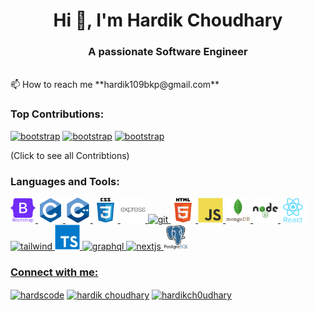 <h1 align="center">Hi 👋, I'm Hardik Choudhary</h1>
<h3 align="center">A passionate Software Engineer</h3>
<br>
<span>📫 How to reach me **hardik109bkp@gmail.com**</span>


<h3 align="left">Top Contributions:</h3>
<!-- <div style="display:flex;">
  <img src="https://avatars.githubusercontent.com/u/476779?s=48&v=4" alt="bootstrap" width="20" height="20"/>
  <span>Expensify :<span><a href="https://github.com/Expensify/App/pull/29434" target="_blank" rel="noreferrer">PR #29434</a>
</div>
<div>
  <img src="https://avatars.githubusercontent.com/u/14203820?s=48&v=4" alt="bootstrap" width="25" height="25" />
<span>Grommet :<span><a href="https://github.com/grommet/grommet/pull/6952" target="_blank" rel="noreferrer" >PR #6952</a> ,
<a href="https://github.com/grommet/grommet/pull/6954" target="_blank" rel="noreferrer">PR #6954</a> ,
<a href="https://github.com/grommet/grommet/pull/6955" target="_blank" rel="noreferrer">PR #6955</a> ,
</div>
<div>
  <img src="https://avatars.githubusercontent.com/u/9489865?s=48&v=4" alt="bootstrap" width="25" height="25" /> 
<span>WikiEduDashboard :<span><a href="https://github.com/WikiEducationFoundation/WikiEduDashboard/pull/5534" target="_blank" rel="noreferrer" >PR #5534</a> ,
<a href="https://github.com/WikiEducationFoundation/WikiEduDashboard/pull/5536" target="_blank" rel="noreferrer">PR #5536</a> ,
</div> -->

 <a href="https://github.com/Expensify/App/pull/29434" target="_blank" rel="noreferrer"> <img src="https://avatars.githubusercontent.com/u/476779?s=48&v=4" alt="bootstrap" width="50" height="50"/></a>
 <a href="https://github.com/grommet/grommet/pulls?q=is%3Apr+author%3AHardikChoudhary24+is%3Aclosed" target="_blank" rel="noreferrer"><img src="https://avatars.githubusercontent.com/u/14203820?s=48&v=4" alt="bootstrap" width="50" height="50" /></a>
 <a href="https://github.com/WikiEducationFoundation/WikiEduDashboard/pulls?q=is%3Apr+author%3AHardikChoudhary24+is%3Aclosed" target="_blank" rel="noreferrer"><img src="https://avatars.githubusercontent.com/u/9489865?s=48&v=4" alt="bootstrap" width="50" height="55" /> </a>

<span>(Click to see all Contribtions)</span>


<h3 align="left">Languages and Tools:</h3>
<p align="left"> <a href="https://getbootstrap.com" target="_blank" rel="noreferrer"> <img src="https://raw.githubusercontent.com/devicons/devicon/master/icons/bootstrap/bootstrap-plain-wordmark.svg" alt="bootstrap" width="40" height="40"/> </a> <a href="https://www.cprogramming.com/" target="_blank" rel="noreferrer"> <img src="https://raw.githubusercontent.com/devicons/devicon/master/icons/c/c-original.svg" alt="c" width="40" height="40"/> </a> <a href="https://www.w3schools.com/cpp/" target="_blank" rel="noreferrer"> <img src="https://raw.githubusercontent.com/devicons/devicon/master/icons/cplusplus/cplusplus-original.svg" alt="cplusplus" width="40" height="40"/> </a> <a href="https://www.w3schools.com/css/" target="_blank" rel="noreferrer"> <img src="https://raw.githubusercontent.com/devicons/devicon/master/icons/css3/css3-original-wordmark.svg" alt="css3" width="40" height="40"/> </a> <a href="https://expressjs.com" target="_blank" rel="noreferrer"> <img src="https://raw.githubusercontent.com/devicons/devicon/master/icons/express/express-original-wordmark.svg" alt="express" width="40" height="40"/> </a> <a href="https://git-scm.com/" target="_blank" rel="noreferrer"> <img src="https://www.vectorlogo.zone/logos/git-scm/git-scm-icon.svg" alt="git" width="40" height="40"/> </a> <a href="https://www.w3.org/html/" target="_blank" rel="noreferrer"> <img src="https://raw.githubusercontent.com/devicons/devicon/master/icons/html5/html5-original-wordmark.svg" alt="html5" width="40" height="40"/> </a> <a href="https://developer.mozilla.org/en-US/docs/Web/JavaScript" target="_blank" rel="noreferrer"> <img src="https://raw.githubusercontent.com/devicons/devicon/master/icons/javascript/javascript-original.svg" alt="javascript" width="40" height="40"/> </a> <a href="https://www.mongodb.com/" target="_blank" rel="noreferrer"> <img src="https://raw.githubusercontent.com/devicons/devicon/master/icons/mongodb/mongodb-original-wordmark.svg" alt="mongodb" width="40" height="40"/> </a> <a href="https://nodejs.org" target="_blank" rel="noreferrer"> <img src="https://raw.githubusercontent.com/devicons/devicon/master/icons/nodejs/nodejs-original-wordmark.svg" alt="nodejs" width="40" height="40"/> </a> <a href="https://reactjs.org/" target="_blank" rel="noreferrer"> <img src="https://raw.githubusercontent.com/devicons/devicon/master/icons/react/react-original-wordmark.svg" alt="react" width="40" height="40"/> </a> <a href="https://tailwindcss.com/" target="_blank" rel="noreferrer"> <img src="https://www.vectorlogo.zone/logos/tailwindcss/tailwindcss-icon.svg" alt="tailwind" width="40" height="40"/> </a> <a href="https://www.typescriptlang.org/" target="_blank" rel="noreferrer"> <img src="https://raw.githubusercontent.com/devicons/devicon/master/icons/typescript/typescript-original.svg" alt="typescript" width="40" height="40"/> </a> <a href="https://graphql.org" target="_blank" rel="noreferrer"> <img src="https://www.vectorlogo.zone/logos/graphql/graphql-icon.svg" alt="graphql" width="40" height="40"/> </a> <a href="https://nextjs.org/" target="_blank" rel="noreferrer"> <img src="https://cdn.worldvectorlogo.com/logos/nextjs-2.svg" alt="nextjs" width="40" height="40"/> </a><a href="https://www.postgresql.org" target="_blank" rel="noreferrer"> <img src="https://raw.githubusercontent.com/devicons/devicon/master/icons/postgresql/postgresql-original-wordmark.svg" alt="postgresql" width="40" height="40"/>  </p>

<h3 align="left">Connect with me:</h3>
<p align="left">
<a href="https://twitter.com/HardikCh0udhary" target="blank"><img align="center" src="https://raw.githubusercontent.com/rahuldkjain/github-profile-readme-generator/master/src/images/icons/Social/twitter.svg" alt="hardscode" height="30" width="40" /></a>
<a href="https://www.linkedin.com/in/hardik-choudhary-levi/" target="blank"><img align="center" src="https://raw.githubusercontent.com/rahuldkjain/github-profile-readme-generator/master/src/images/icons/Social/linked-in-alt.svg" alt="hardik choudhary" height="30" width="40" /></a>
<a href="https://instagram.com/hardiks.ig" target="blank"><img align="center" src="https://raw.githubusercontent.com/rahuldkjain/github-profile-readme-generator/master/src/images/icons/Social/instagram.svg" alt="hardikch0udhary" height="30" width="40" /></a>
</p>
